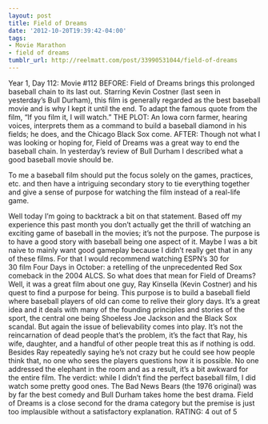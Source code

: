 ```yaml
---
layout: post
title: Field of Dreams
date: '2012-10-20T19:39:42-04:00'
tags:
- Movie Marathon
- field of dreams
tumblr_url: http://reelmatt.com/post/33990531044/field-of-dreams
---
```

Year 1, Day 112: Movie #112
BEFORE: Field of Dreams brings this prolonged baseball chain to its last out. Starring Kevin Costner (last seen in yesterday’s Bull Durham), this film is generally regarded as the best baseball movie and is why I kept it until the end. To adapt the famous quote from the film, “If you film it, I will watch.”
THE PLOT: An Iowa corn farmer, hearing voices, interprets them as a command to build a baseball diamond in his fields; he does, and the Chicago Black Sox come.
AFTER: Though not what I was looking or hoping for, Field of Dreams was a great way to end the baseball chain.
In yesterday’s review of Bull Durham I described what a good baseball movie should be.

To me a baseball film should put the focus solely on the games, practices, etc. and then have a intriguing secondary story to tie everything together and give a sense of purpose for watching the film instead of a real-life game.

Well today I’m going to backtrack a bit on that statement. Based off my experience this past month you don’t actually get the thrill of watching an exciting game of baseball in the movies; it’s not the purpose. The purpose is to have a good story with baseball being one aspect of it. Maybe I was a bit naive to mainly want good gameplay because I didn’t really get that in any of these films. For that I would recommend watching ESPN’s 30 for 30 film Four Days in October: a retelling of the unprecedented Red Sox comeback in the 2004 ALCS.
So what does that mean for Field of Dreams? Well, it was a great film about one guy, Ray Kinsella (Kevin Costner) and his quest to find a purpose for being. This purpose is to build a baseball field where baseball players of old can come to relive their glory days. It’s a great idea and it deals with many of the founding principles and stories of the sport, the central one being Shoeless Joe Jackson and the Black Sox scandal.
But again the issue of believability comes into play. It’s not the reincarnation of dead people that’s the problem, it’s the fact that Ray, his wife, daughter, and a handful of other people treat this as if nothing is odd. Besides Ray repeatedly saying he’s not crazy but he could see how people think that, no one who sees the players questions how it is possible. No one addressed the elephant in the room and as a result, it’s a bit awkward for the entire film.
The verdict: while I didn’t find the perfect baseball film, I did watch some pretty good ones. The Bad News Bears (the 1976 original) was by far the best comedy and Bull Durham takes home the best drama. Field of Dreams is a close second for the drama category but the premise is just too implausible without a satisfactory explanation.
RATING: 4 out of 5
